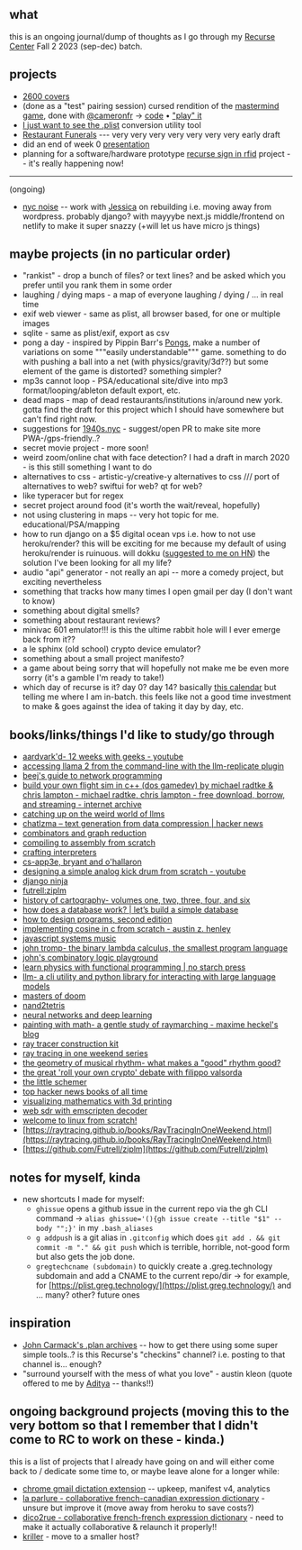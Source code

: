 ## what

this is an ongoing journal/dump of thoughts as I go through my [Recurse Center](https://www.recurse.com/) Fall 2 2023 (sep-dec) batch.

## projects

- [2600 covers](https://github.com/gregsadetsky/2600-covers)
- (done as a "test" pairing session) cursed rendition of the [mastermind game](https://en.wikipedia.org/wiki/Mastermind_(board_game)), done with [@cameronfr](https://github.com/cameronfr) -> [code](https://replit.com/@gregsadetsky/Mastermind-Recurse#src/App.jsx) • ["play" it](https://replit.com/@gregsadetsky/Mastermind-Recurse)
- [I just want to see the .plist](https://github.com/gregsadetsky/i-just-want-to-see-the-plist) conversion utility tool
- [Restaurant Funerals](https://github.com/gregsadetsky/restaurant-funerals) --- very very very very very very very early draft
- did an end of week 0 [presentation](https://docs.google.com/presentation/d/1tH-kWqsFlvP_dlnA9na-6c7hjuqIK0QN6PsQFCFIiJI/edit?usp=sharing)
- planning for a software/hardware prototype [recurse sign in rfid](https://github.com/gregsadetsky/recurse-rfid-visits) project -- it's really happening now!

---

(ongoing)

- [nyc noise](https://nyc-noise.com/) -- work with [Jessica](https://jessica-hallock.com/) on rebuilding i.e. moving away from wordpress. probably django? with mayyybe next.js middle/frontend on netlify to make it super snazzy (+will let us have micro js things)

## maybe projects (in no particular order)

- "rankist" - drop a bunch of files? or text lines? and be asked which you prefer until you rank them in some order
- laughing / dying maps - a map of everyone laughing / dying / ... in real time
- exif web viewer - same as plist, all browser based, for one or multiple images
- sqlite - same as plist/exif, export as csv
- pong a day - inspired by Pippin Barr's [Pongs](https://pippinbarr.com/pongs/info/), make a number of variations on some """easily understandable""" game. something to do with pushing a ball into a net (with physics/gravity/3d??) but some element of the game is distorted? something simpler?
- mp3s cannot loop - PSA/educational site/dive into mp3 format/looping/ableton default export, etc.
- dead maps - map of dead restaurants/institutions in/around new york. gotta find the draft for this project which I should have somewhere but can't find right now.
- suggestions for [1940s.nyc](https://1940s.nyc/) - suggest/open PR to make site more PWA-/gps-friendly..?
- secret movie project - more soon!
- weird zoom/online chat with face detection? I had a draft in march 2020 - is this still something I want to do
- alternatives to css - artistic-y/creative-y alternatives to css /// port of alternatives to web? swiftui for web? qt for web?
- like typeracer but for regex
- secret project around food (it's worth the wait/reveal, hopefully)
- not using clustering in maps -- very hot topic for me. educational/PSA/mapping
- how to run django on a $5 digital ocean vps i.e. how to not use heroku/render? this will be exciting for me because my default of using heroku/render is ruinuous. will dokku ([suggested to me on HN](https://news.ycombinator.com/item?id=37492560)) the solution I've been looking for all my life?
- audio "api" generator - not really an api -- more a comedy project, but exciting nevertheless
- something that tracks how many times I open gmail per day (I don't want to know)
- something about digital smells?
- something about restaurant reviews?
- minivac 601 emulator!!! is this the ultime rabbit hole will I ever emerge back from it??
- a le sphinx (old school) crypto device emulator?
- something about a small project manifesto?
- a game about being sorry that will hopefully not make me be even more sorry (it's a gamble I'm ready to take!)
- which day of recurse is it? day 0? day 14? basically [this calendar](https://www.timeanddate.com/date/workdays.html?d1=18&m1=9&y1=2023&d2=8&m2=12&y2=2023&ti=on&) but telling me where I am in-batch. this feels like not a good time investment to make & goes against the idea of taking it day by day, etc.

## books/links/things I'd like to study/go through

- [aardvark'd- 12 weeks with geeks - youtube](https://www.youtube.com/watch?v=ybrkz07lkbk)
- [accessing llama 2 from the command-line with the llm-replicate plugin](https://simonwillison.net/2023/jul/18/accessing-llama-2/)
- [beej's guide to network programming](https://beej.us/guide/bgnet/html/split/)
- [build your own flight sim in c++ (dos gamedev) by michael radtke & chris lampton - michael radtke, chris lampton - free download, borrow, and streaming - internet archive](https://archive.org/details/build-your-own-flight-sim-in-c-dos-game-dev-michael-radtke-chris-lampton)
- [catching up on the weird world of llms](https://simonwillison.net/2023/aug/3/weird-world-of-llms/)
- [chatlzma – text generation from data compression | hacker news](https://news.ycombinator.com/item?id=37318810)
- [combinators and graph reduction](http://web.archive.org/web/19971009064824/www.cs.oberlin.edu/classes/cs280/labs/lab4/lab4.html)
- [compiling to assembly from scratch](https://keleshev.com/compiling-to-assembly-from-scratch/)
- [crafting interpreters](https://craftinginterpreters.com/)
- [cs-app3e, bryant and o'hallaron](https://csapp.cs.cmu.edu/)
- [designing a simple analog kick drum from scratch - youtube](https://www.youtube.com/watch?v=yz37yz315eu)
- [django ninja](https://django-ninja.rest-framework.com/)
- [futrell:ziplm](https://github.com/futrell/ziplm)
- [history of cartography- volumes one, two, three, four, and six](https://press.uchicago.edu/books/hoc/index.html)
- [how does a database work? | let’s build a simple database](https://cstack.github.io/db_tutorial/)
- [how to design programs, second edition](https://htdp.org/2023-5-12/book/index.html)
- [implementing cosine in c from scratch - austin z. henley](https://austinhenley.com/blog/cosine.html)
- [javascript systems music](https://teropa.info/blog/2016/07/28/javascript-systems-music)
- [john tromp- the binary lambda calculus, the smallest program language](https://www.youtube.com/watch?v=ejhfjscuviy)
- [john's combinatory logic playground](https://tromp.github.io/cl/cl.html)
- [learn physics with functional programming | no starch press](https://nostarch.com/learn-physics-functional-programming)
- [llm- a cli utility and python library for interacting with large language models](https://llm.datasette.io/en/stable/)
- [masters of doom](https://www.amazon.com/masters-doom-created-transformed-culture/dp/0812972155)
- [nand2tetris](https://www.nand2tetris.org/)
- [neural networks and deep learning](http://neuralnetworksanddeeplearning.com/index.html)
- [painting with math- a gentle study of raymarching - maxime heckel's blog](https://blog.maximeheckel.com/posts/painting-with-math-a-gentle-study-of-raymarching/)
- [ray tracer construction kit](https://matklad.github.io/2022/12/31/raytracer-construction-kit.html)
- [ray tracing in one weekend series](https://raytracing.github.io/)
- [the geometry of musical rhythm- what makes a "good" rhythm good?](https://www.amazon.com/geometry-musical-rhythm-makes-second/dp/0815370970/)
- [the great 'roll your own crypto' debate with filippo valsorda](https://securitycryptographywhatever.com/2021/07/31/the-great-roll-your-own-crypto-debate-with-filippo-valsorda/)
- [the little schemer](https://www.amazon.com/little-schemer-daniel-p-friedman/dp/0262560992)
- [top hacker news books of all time](https://hackernewsbooks.com/top-books-on-hacker-news)
- [visualizing mathematics with 3d printing](http://www.3dprintmath.com/)
- [web sdr with emscripten decoder](https://news.ycombinator.com/item?id=37153044)
- [welcome to linux from scratch!](https://www.linuxfromscratch.org/)
- [https://raytracing.github.io/books/RayTracingInOneWeekend.html](https://raytracing.github.io/books/RayTracingInOneWeekend.html)
- [https://github.com/Futrell/ziplm](https://github.com/Futrell/ziplm)

## notes for myself, kinda

- new shortcuts I made for myself:
  - `ghissue` opens a github issue in the current repo via the gh CLI command -> `alias ghissue='(){gh issue create --title "$1" --body "";}'` in my `.bash_aliases`
  - `g addpush` is a git alias in `.gitconfig` which does `git add . && git commit -m "." && git push` which is terrible, horrible, not-good form but also gets the job done.
  - `gregtechcname (subdomain)` to quickly create a .greg.technology subdomain and add a CNAME to the current repo/dir -> for example, for [https://plist.greg.technology/](https://plist.greg.technology/) and ... many? other? future ones

## inspiration

- [John Carmack's .plan archives](https://github.com/oliverbenns/john-carmack-plan) -- how to get there using some super simple tools..? is this Recurse's "checkins" channel? i.e. posting to that channel is... enough?
- "surround yourself with the mess of what you love" - austin kleon (quote offered to me by [Aditya](https://github.com/adityaathalye) -- thanks!!)

## ongoing background projects (moving this to the very bottom so that I remember that I didn't come to RC to work on these - kinda.)

this is a list of projects that I already have going on and will either come back to / dedicate some time to, or maybe leave alone for a longer while:

- [chrome gmail dictation extension](https://chrome.google.com/webstore/detail/dictation-for-gmail/eggdmhdpffgikgakkfojgiledkekfdce) -- upkeep, manifest v4, analytics
- [la parlure - collaborative french-canadian expression dictionary](https://www.laparlure.com/) - unsure but improve it (move away from heroku to save costs?)
- [dico2rue - collaborative french-french expression dictionary](https://dico2rue.com/) - need to make it actually collaborative & relaunch it properly!!
- [kriller](https://kriller.com/) - move to a smaller host?
